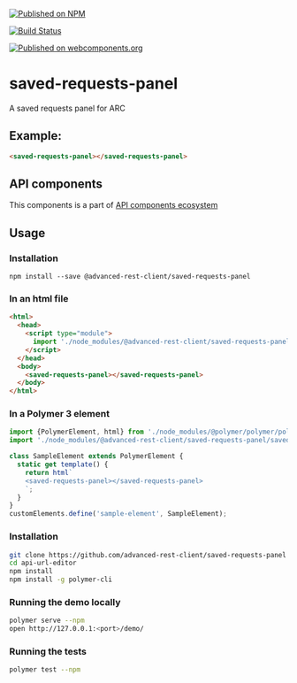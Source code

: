 [![Published on NPM](https://img.shields.io/npm/v/@advanced-rest-client/saved-requests-panel.svg)](https://www.npmjs.com/package/@advanced-rest-client/saved-requests-panel)

[![Build Status](https://travis-ci.org/advanced-rest-client/saved-requests-panel.svg?branch=stage)](https://travis-ci.org/advanced-rest-client/saved-requests-panel)

[![Published on webcomponents.org](https://img.shields.io/badge/webcomponents.org-published-blue.svg)](https://www.webcomponents.org/element/advanced-rest-client/saved-requests-panel)


# saved-requests-panel

A saved requests panel for ARC

## Example:

```html
<saved-requests-panel></saved-requests-panel>
```

## API components

This components is a part of [API components ecosystem](https://elements.advancedrestclient.com/)

## Usage

### Installation
```
npm install --save @advanced-rest-client/saved-requests-panel
```

### In an html file

```html
<html>
  <head>
    <script type="module">
      import './node_modules/@advanced-rest-client/saved-requests-panel/saved-requests-panel.js';
    </script>
  </head>
  <body>
    <saved-requests-panel></saved-requests-panel>
  </body>
</html>
```

### In a Polymer 3 element

```js
import {PolymerElement, html} from './node_modules/@polymer/polymer/polymer-element.js';
import './node_modules/@advanced-rest-client/saved-requests-panel/saved-requests-panel.js';

class SampleElement extends PolymerElement {
  static get template() {
    return html`
    <saved-requests-panel></saved-requests-panel>
    `;
  }
}
customElements.define('sample-element', SampleElement);
```

### Installation

```sh
git clone https://github.com/advanced-rest-client/saved-requests-panel
cd api-url-editor
npm install
npm install -g polymer-cli
```

### Running the demo locally

```sh
polymer serve --npm
open http://127.0.0.1:<port>/demo/
```

### Running the tests
```sh
polymer test --npm
```
